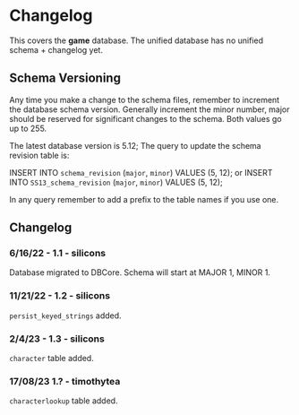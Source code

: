 # Changelog

This covers the **game** database. The unified database has no unified schema + changelog yet.

## Schema Versioning

Any time you make a change to the schema files, remember to increment the database schema version. Generally increment the minor number, major should be reserved for significant changes to the schema. Both values go up to 255.

The latest database version is 5.12; The query to update the schema revision table is:

INSERT INTO `schema_revision` (`major`, `minor`) VALUES (5, 12);
or
INSERT INTO `SS13_schema_revision` (`major`, `minor`) VALUES (5, 12);

In any query remember to add a prefix to the table names if you use one.

## Changelog

### 6/16/22 - 1.1 - silicons

Database migrated to DBCore. Schema will start at MAJOR 1, MINOR 1.

### 11/21/22 - 1.2 - silicons

`persist_keyed_strings` added.

### 2/4/23 - 1.3 - silicons

`character` table added.

### 17/08/23 1.? - timothytea

`characterlookup` table added.
